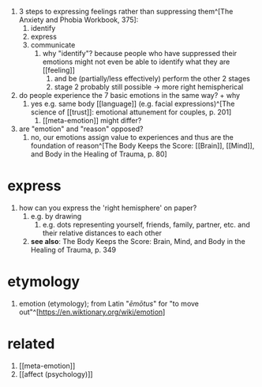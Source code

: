 1. 3 steps to expressing feelings rather than suppressing them^[The Anxiety and Phobia Workbook, 375]:
	1. identify
	2. express
	3. communicate
		1. why "identify"? because people who have suppressed their emotions might not even be able to identify what they are [[feeling]]
			1. and be (partially/less effectively) perform the other 2 stages
			2. stage 2 probably still possible → more right hemispherical
2. do people experience the 7 basic emotions in the same way? + why
	1. yes e.g. same body [[language]] (e.g. facial expressions)^[The science of [[trust]]: emotional attunement for couples, p. 201]
		1. [[meta-emotion]] might differ?
3. are "emotion" and "reason" opposed?
	1. no, our emotions assign value to experiences and thus are the foundation of reason^[The Body Keeps the Score: [[Brain]], [[Mind]], and Body in the Healing of Trauma, p. 80]

# express
1. how can you express the 'right hemisphere' on paper?
	1. e.g. by drawing
		1. e.g. dots representing yourself, friends, family, partner, etc. and their relative distances to each other
	2. **see also**: The Body Keeps the Score: Brain, Mind, and Body in the Healing of Trauma, p. 349

# etymology
1. emotion (etymology); from Latin "*ēmōtus*" for "to move out"^[https://en.wiktionary.org/wiki/emotion]

# related
1. [[meta-emotion]]
2. [[affect (psychology)]]